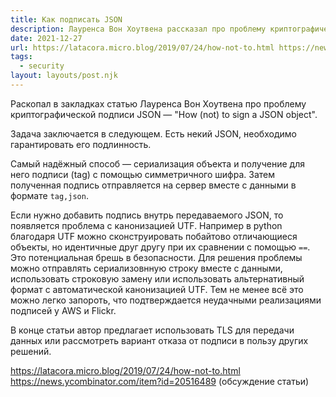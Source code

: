 ```yaml
---
title: Как подписать JSON
description: Лауренса Вон Хоутвена рассказал про проблему криптографической подписи JSON
date: 2021-12-27
url: https://latacora.micro.blog/2019/07/24/how-not-to.html https://news.ycombinator.com/item?id=20516489
tags:
  - security
layout: layouts/post.njk
---
```

Раскопал в закладках статью Лауренса Вон Хоутвена про проблему криптографической подписи JSON — "How (not) to sign a JSON object".

Задача заключается в следующем. Есть некий JSON, необходимо гарантировать его подлинность.

Самый надёжный способ — сериализация объекта и получение для него подписи (tag) с помощью симметричного шифра. Затем полученная подпись отправляется на сервер вместе с данными в формате `tag,json`. 

Если нужно добавить подпись внутрь передаваемого JSON, то появляется проблема с канонизацией UTF. Например в python благодаря UTF можно сконструировать побайтово отличающиеся объекты, но идентичные друг другу при их сравнении с помощью `==`. Это потенциальная брешь в безопасности. Для решения проблемы можно отправлять сериализовнную строку вместе с данными, использовать строковую замену или использовать альтернативный формат с автоматической канонизацией UTF. Тем не менее всё это можно легко запороть, что подтверждается неудачными реализациями подписей у AWS и Flickr.

В конце статьи автор предлагает использовать TLS для передачи данных или рассмотреть вариант отказа от подписи в пользу других решений.

https://latacora.micro.blog/2019/07/24/how-not-to.html
https://news.ycombinator.com/item?id=20516489 (обсуждение статьи)
